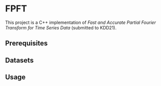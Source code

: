 # FPFT

This project is a C++ implementation of *Fast and Accurate Partial Fourier Transform for Time Series Data* (submitted to KDD21).

## Prerequisites

## Datasets

## Usage
